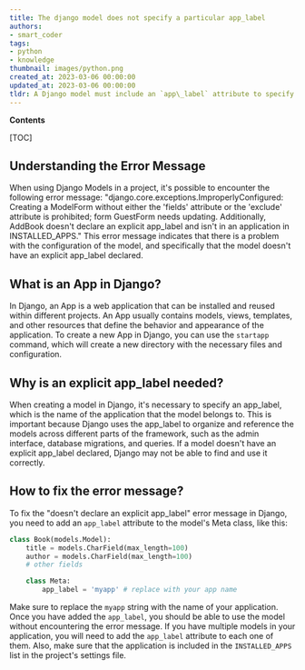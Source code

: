 ```yaml
---
title: The django model does not specify a particular app_label
authors:
- smart_coder
tags:
- python
- knowledge
thumbnail: images/python.png
created_at: 2023-03-06 00:00:00
updated_at: 2023-03-06 00:00:00
tldr: A Django model must include an `app\_label` attribute to specify which app the model belongs to.
---
```


**Contents**

[TOC]

## Understanding the Error Message

When using Django Models in a project, it's possible to encounter the following error message: "django.core.exceptions.ImproperlyConfigured: Creating a ModelForm without either the 'fields' attribute or the 'exclude' attribute is prohibited; form GuestForm needs updating. Additionally, AddBook doesn't declare an explicit app_label and isn't in an application in INSTALLED_APPS." This error message indicates that there is a problem with the configuration of the model, and specifically that the model doesn't have an explicit app_label declared.

## What is an App in Django?

In Django, an App is a web application that can be installed and reused within different projects. An App usually contains models, views, templates, and other resources that define the behavior and appearance of the application. To create a new App in Django, you can use the `startapp` command, which will create a new directory with the necessary files and configuration.

## Why is an explicit app_label needed?

When creating a model in Django, it's necessary to specify an app_label, which is the name of the application that the model belongs to. This is important because Django uses the app_label to organize and reference the models across different parts of the framework, such as the admin interface, database migrations, and queries. If a model doesn't have an explicit app_label declared, Django may not be able to find and use it correctly.

## How to fix the error message?

To fix the "doesn't declare an explicit app_label" error message in Django, you need to add an `app_label` attribute to the model's Meta class, like this:

```python
class Book(models.Model):
    title = models.CharField(max_length=100)
    author = models.CharField(max_length=100)
    # other fields

    class Meta:
        app_label = 'myapp' # replace with your app name
```

Make sure to replace the `myapp` string with the name of your application. Once you have added the `app_label`, you should be able to use the model without encountering the error message. If you have multiple models in your application, you will need to add the `app_label` attribute to each one of them. Also, make sure that the application is included in the `INSTALLED_APPS` list in the project's settings file.
